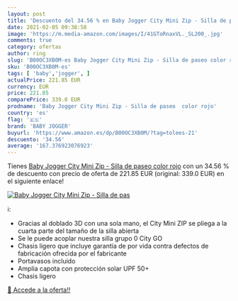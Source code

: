 ```yaml
---
layout: post
title: 'Descuento del 34.56 % en Baby Jogger City Mini Zip - Silla de pas'
date: 2021-02-05 09:38:58
image: 'https://m.media-amazon.com/images/I/41GToRnaxVL._SL200_.jpg'
comments: true
category: ofertas
author: ring
slug: 'B00OC3XB0M-es Baby Jogger City Mini Zip - Silla de paseo color rojo'
sku: 'B00OC3XB0M-es'
tags: [ 'baby','jogger', ]
actualPrice: 221.85 EUR
currency: EUR
price: 221.85
comparePrice: 339.0 EUR
prodname: 'Baby Jogger City Mini Zip - Silla de paseo  color rojo'
country: 'es'
flag: '🇪🇸'
brand: 'BABY JOGGER'
buyurl: 'https://www.amazon.es/dp/B00OC3XB0M/?tag=tolees-21'
descuento: '34.56'
average: '167.376923076923'
---
```


Tienes [Baby Jogger City Mini Zip - Silla de paseo  color rojo](https://www.amazon.es/dp/B00OC3XB0M/?tag=tolees-21) con un 34.56 % de descuento con precio de oferta de 221.85 EUR (original: 339.0 EUR) en el siguiente enlace!

[![Baby Jogger City Mini Zip - Silla de pas](https://m.media-amazon.com/images/I/41GToRnaxVL._SL200_.jpg)](https://www.amazon.es/dp/B00OC3XB0M/?tag=tolees-21)

ℹ️:

- Gracias al doblado 3D con una sola mano, el City Mini ZIP se pliega a la cuarta parte del tamaño de la silla abierta
- Se le puede acoplar nuestra silla grupo 0 City GO
- Chasis ligero que incluye garantía de por vida contra defectos de fabricación ofrecida por el fabricante
- Portavasos incluido
- Amplia capota con protección solar UPF 50+
- Chasis ligero

[🛒 Accede a la oferta!!](https://www.amazon.es/dp/B00OC3XB0M/?tag=tolees-21)
